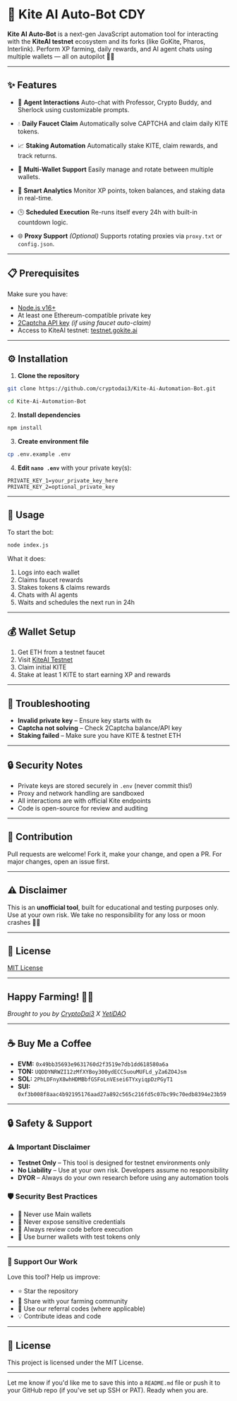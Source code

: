 # 🚀 Kite AI Auto-Bot CDY

**Kite AI Auto-Bot** is a next-gen JavaScript automation tool for interacting with the **KiteAI testnet** ecosystem and its forks (like GoKite, Pharos, Interlink). Perform XP farming, daily rewards, and AI agent chats using multiple wallets — all on autopilot 💼🤖

---

## ✨ Features

* 🧠 **Agent Interactions** 
  Auto-chat with Professor, Crypto Buddy, and Sherlock using customizable prompts.

* 💧 **Daily Faucet Claim**
  Automatically solve CAPTCHA and claim daily KITE tokens.

* 📈 **Staking Automation**
  Automatically stake KITE, claim rewards, and track returns.

* 👛 **Multi-Wallet Support**
  Easily manage and rotate between multiple wallets.

* 🧮 **Smart Analytics**
  Monitor XP points, token balances, and staking data in real-time.

* 🕒 **Scheduled Execution**
  Re-runs itself every 24h with built-in countdown logic.

* 🌐 **Proxy Support** *(Optional)*
  Supports rotating proxies via `proxy.txt` or `config.json`.

---

## 📋 Prerequisites

Make sure you have:

* [Node.js v16+](https://nodejs.org/)
* At least one Ethereum-compatible private key
* [2Captcha API key](https://2captcha.com/) *(if using faucet auto-claim)*
* Access to KiteAI testnet: [testnet.gokite.ai](https://testnet.gokite.ai/?referralCode=ODMG4EWE)

---

## ⚙️ Installation

1. **Clone the repository**

```bash
git clone https://github.com/cryptodai3/Kite-Ai-Automation-Bot.git
```
```bash
cd Kite-Ai-Automation-Bot
```

2. **Install dependencies**

```bash
npm install
```

3. **Create environment file**

```bash
cp .env.example .env
```

4. **Edit `nano .env`** with your private key(s):

```env
PRIVATE_KEY_1=your_private_key_here
PRIVATE_KEY_2=optional_private_key
```

---

## 🚀 Usage

To start the bot:

```bash
node index.js
```

What it does:

1. Logs into each wallet
2. Claims faucet rewards
3. Stakes tokens & claims rewards
4. Chats with AI agents
5. Waits and schedules the next run in 24h

---

## 💰 Wallet Setup

1. Get ETH from a testnet faucet
2. Visit [KiteAI Testnet](https://testnet.gokite.ai/?referralCode=ODMG4EWE)
3. Claim initial KITE
4. Stake at least 1 KITE to start earning XP and rewards

---

## 🧠 Troubleshooting

* **Invalid private key** – Ensure key starts with `0x`
* **Captcha not solving** – Check 2Captcha balance/API key
* **Staking failed** – Make sure you have KITE & testnet ETH

---

## 🔒 Security Notes

* Private keys are stored securely in `.env` (never commit this!)
* Proxy and network handling are sandboxed
* All interactions are with official Kite endpoints
* Code is open-source for review and auditing

---

## 🤝 Contribution

Pull requests are welcome!
Fork it, make your change, and open a PR.
For major changes, open an issue first.

---

## ⚠️ Disclaimer

This is an **unofficial tool**, built for educational and testing purposes only.
Use at your own risk. We take no responsibility for any loss or moon crashes 🌝💥

---

## 📜 License

[MIT License](LICENSE)

---

## Happy Farming! 🚀🌾

*Brought to you by [CryptoDai3](https://t.me/cryptodai3) X [YetiDAO](https://t.me/YetiDAO)*

---

## ☕ Buy Me a Coffee

* **EVM:** `0x49bb35693e9631760d2f3519e7db1dd618580a6a`
* **TON:** `UQDDYNRWZI12zMfXYBoy300ydECC5uouMUFLd_yZa6ZO4Jsm`
* **SOL:** `2PhLDFnyX8whHDMBbfGSFoLnVEsei6TYxyiqpDzPGyT1`
* **SUI:** `0xf3b008f8aac4b92195176aad27a892c565c216fd5c07bc99c70edb8394e23b59`

---

## 🔒 Safety & Support

### ⚠️ Important Disclaimer

* **Testnet Only** – This tool is designed for testnet environments only
* **No Liability** – Use at your own risk. Developers assume no responsibility
* **DYOR** – Always do your own research before using any automation tools

### 🛡️ Security Best Practices

* 🔐 Never use Main wallets
* 🚫 Never expose sensitive credentials
* 📜 Always review code before execution
* 💸 Use burner wallets with test tokens only

---

### 🙌 Support Our Work

Love this tool? Help us improve:

* ⭐ Star the repository
* 🔗 Share with your farming community
* 💎 Use our referral codes (where applicable)
* 💡 Contribute ideas and code

---

## 📝 License

This project is licensed under the MIT License.

---

Let me know if you'd like me to save this into a `README.md` file or push it to your GitHub repo (if you've set up SSH or PAT). Ready when you are.


